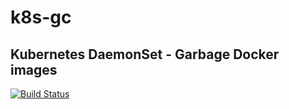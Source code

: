 # k8s-gc
## Kubernetes DaemonSet - Garbage Docker images


[![Build Status](https://dev.azure.com/heltondd/k8s-gc/_apis/build/status/k8s-gc-buid)](https://dev.azure.com/heltondd/k8s-gc/_build/latest?definitionId=2)
